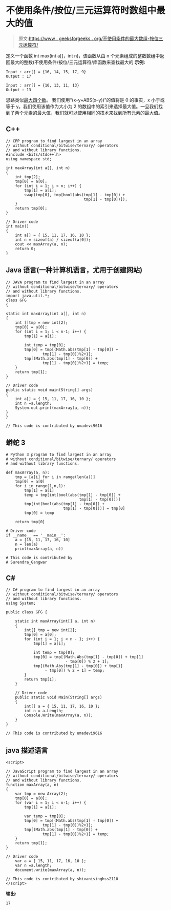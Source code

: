 # 不使用条件/按位/三元运算符时数组中最大的值

> 原文:[https://www . geeksforgeeks . org/不使用条件的最大数组-按位三元运算符/](https://www.geeksforgeeks.org/largest-array-without-using-conditionals-bitwise-ternary-operators/)

定义一个函数 int max(int a[]，int n)，该函数从由 n 个元素组成的整数数组中返回最大的整数(不使用条件/按位/三元运算符/库函数来查找最大的
**示例:**

```
Input : arr[] = {16, 14, 15, 17, 9}
Output : 17

Input : arr[] = {10, 13, 11, 13}
Output : 13
```

思路类似[最大四个数](https://www.geeksforgeeks.org/maximum-four-numbers-without-using-conditional-bitwise-operator/)。
我们使用“(x–y+ABS(x–y))”的值将是 0 的事实，x 小于或等于 y。我们使用该值作为大小为 2 的数组中的索引来选择最大值。一旦我们找到了两个元素的最大值，我们就可以使用相同的技术来找到所有元素的最大值。

## C++

```
// CPP program to find largest in an array
// without conditional/bitwise/ternary/ operators
// and without library functions.
#include <bits/stdc++.h>
using namespace std;

int maxArray(int a[], int n)
{
    int tmp[2];
    tmp[0] = a[0];
    for (int i = 1; i < n; i++) {
        tmp[1] = a[i];
        swap(tmp[0], tmp[bool(abs(tmp[1] - tmp[0]) +
                                  tmp[1] - tmp[0])]);
    }
    return tmp[0];
}

// Driver code
int main()
{
    int a[] = { 15, 11, 17, 16, 10 };
    int n = sizeof(a) / sizeof(a[0]);
    cout << maxArray(a, n);
    return 0;
}
```

## Java 语言(一种计算机语言，尤用于创建网站)

```
// JAVA program to find largest in an array
// without conditional/bitwise/ternary/ operators
// and without library functions.
import java.util.*;
class GFG
{

static int maxArray(int a[], int n)
{
    int []tmp = new int[2];
    tmp[0] = a[0];
    for (int i = 1; i < n-1; i++) {
        tmp[1] = a[i];

        int temp = tmp[0];
        tmp[0] = tmp[(Math.abs(tmp[1] - tmp[0]) +
                tmp[1] - tmp[0])%2+1];
        tmp[(Math.abs(tmp[1] - tmp[0]) +
                tmp[1] - tmp[0])%2+1] = temp;
    }
    return tmp[1];
}

// Driver code
public static void main(String[] args)
{
    int a[] = { 15, 11, 17, 16, 10 };
    int n =a.length;
    System.out.print(maxArray(a, n));
}
}

// This code is contributed by umadevi9616
```

## 蟒蛇 3

```
# Python 3 program to find largest in an array
# without conditional/bitwise/ternary/ operators
# and without library functions.

def maxArray(a, n):
    tmp = [a[i] for i in range(len(a))]
    tmp[0] = a[0]
    for i in range(1,n,1):
        tmp[1] = a[i]
        temp = tmp[int(bool(abs(tmp[1] - tmp[0]) +
                                tmp[1] - tmp[0]))]
        tmp[int(bool(abs(tmp[1] - tmp[0]) +
                         tmp[1] - tmp[0]))] = tmp[0]
        tmp[0] = temp

    return tmp[0]

# Driver code
if __name__ == '__main__':
    a = [15, 11, 17, 16, 10]
    n = len(a)
    print(maxArray(a, n))

# This code is contributed by
# Surendra_Gangwar
```

## C#

```
// C# program to find largest in an array
// without conditional/bitwise/ternary/ operators
// and without library functions.
using System;

public class GFG {

    static int maxArray(int[] a, int n)
    {
        int[] tmp = new int[2];
        tmp[0] = a[0];
        for (int i = 1; i < n - 1; i++) {
            tmp[1] = a[i];

            int temp = tmp[0];
            tmp[0] = tmp[(Math.Abs(tmp[1] - tmp[0]) + tmp[1]
                          - tmp[0]) % 2 + 1];
            tmp[(Math.Abs(tmp[1] - tmp[0]) + tmp[1]
                 - tmp[0]) % 2 + 1] = temp;
        }
        return tmp[1];
    }

    // Driver code
    public static void Main(String[] args)
    {
        int[] a = { 15, 11, 17, 16, 10 };
        int n = a.Length;
        Console.Write(maxArray(a, n));
    }
}

// This code is contributed by umadevi9616
```

## java 描述语言

```
<script>

// JavaScript program to find largest in an array
// without conditional/bitwise/ternary/ operators
// and without library functions.
function maxArray(a, n)
{
    var tmp = new Array(2);
    tmp[0] = a[0];
    for (var i = 1; i < n-1; i++) {
        tmp[1] = a[i];

        var temp = tmp[0];
        tmp[0] = tmp[(Math.abs(tmp[1] - tmp[0]) +
                tmp[1] - tmp[0])%2+1];
        tmp[(Math.abs(tmp[1] - tmp[0]) +
                tmp[1] - tmp[0])%2+1] = temp;
    }
    return tmp[1];
}

// Driver code
    var a = [ 15, 11, 17, 16, 10 ];
    var n =a.length;
    document.write(maxArray(a, n));

// This code is contributed by shivanisinghss2110
</script>
```

**输出:**

```
17
```